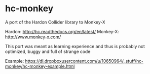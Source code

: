 # hc-monkey
A port of the Hardon Collider library to Monkey-X

Hardon: http://hc.readthedocs.org/en/latest/
Monkey-X: http://www.monkey-x.com/

This port was meant as learning experience and thus is probably not optimized, buggy and full of strange code

Example: https://dl.dropboxusercontent.com/u/10650964/_stuff/hc-monkey/hc-monkey-example.html
